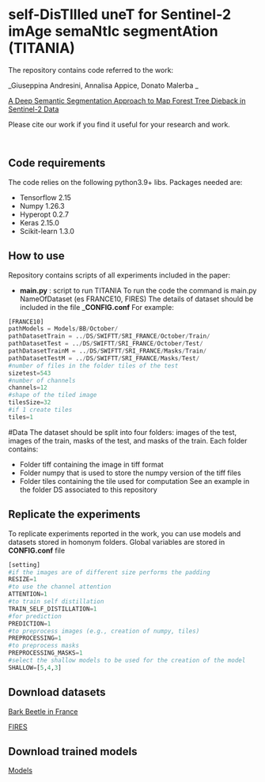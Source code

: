 #  self-DisTIlled uneT for Sentinel-2 imAge semaNtIc segmentAtion  (TITANIA)


The repository contains code referred to the work:

_Giuseppina Andresini, Annalisa Appice,  Donato Malerba _

[A Deep Semantic Segmentation Approach to Map Forest Tree Dieback in Sentinel-2 Data]() 

Please cite our work if you find it useful for your research and work.
```


```


## Code requirements
The code relies on the following python3.9+ libs.
Packages needed are:
* Tensorflow 2.15
* Numpy 1.26.3
* Hyperopt 0.2.7
* Keras 2.15.0
* Scikit-learn 1.3.0


## How to use
Repository contains scripts of all experiments included in the paper:
* __main.py__ : script to run  TITANIA 
To run the code the command is main.py NameOfDataset (es FRANCE10, FIRES)
The details of dataset should be included in the file ___CONFIG.conf__
For example:
```python
[FRANCE10]
pathModels = Models/BB/October/
pathDatasetTrain = ../DS/SWIFTT/SRI_FRANCE/October/Train/
pathDatasetTest = ../DS/SWIFTT/SRI_FRANCE/October/Test/
pathDatasetTrainM = ../DS/SWIFTT/SRI_FRANCE/Masks/Train/
pathDatasetTestM = ../DS/SWIFTT/SRI_FRANCE/Masks/Test/
#number of files in the folder tiles of the test
sizetest=543
#number of channels
channels=12
#shape of the tiled image
tilesSize=32
#if 1 create tiles
tiles=1
```

#Data
The dataset should be split into four folders: images of the test, images of the train, masks of the test, and masks of the train. 
Each folder contains: 
* Folder tiff containing the image in tiff format
* Folder numpy that is used to store the numpy version of the tiff files
* Folder tiles containing the tile used for computation
See an example in the folder DS associated to this repository
 
## Replicate the experiments

To replicate experiments reported in the work, you can use models and datasets stored in homonym folders.
Global variables are stored in __CONFIG.conf__  file 


```python
[setting]
#if the images are of different size performs the padding
RESIZE=1
#to use the channel attention
ATTENTION=1
#to train self distillation
TRAIN_SELF_DISTILLATION=1
#for prediction
PREDICTION=1
#to preprocess images (e.g., creation of numpy, tiles)
PREPROCESSING=1
#to preprocess masks
PREPROCESSING_MASKS=1
#select the shallow models to be used for the creation of the model
SHALLOW=[5,4,3]
```

## Download datasets

[Bark Beetle in France](https://drive.google.com/drive/folders/11JPIK6cfgXdMY0PG4YHh6z8fuswBW3JO?usp=sharing)

[FIRES](https://drive.google.com/drive/folders/11bdq4pyRjLD37QV9o7dyvgcHt79xEztk?usp=sharing)

## Download trained models 

[Models](https://drive.google.com/drive/folders/1XntFkX4kzJkqDUu6AO2144bojXlzS6Vi?usp=sharing)








